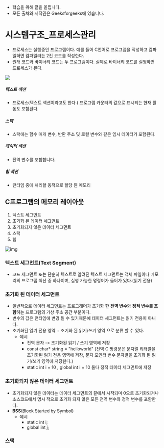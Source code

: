 - 학습을 위해 글을 올립니다.
- 모든 출처와 저작권은 Geeksforgeeks에 있습니다.

[^출처]: https://www.geeksforgeeks.org/



# 시스템구조_프로세스관리

- 프로세스는 실행중인 프로그램이다. 예를 들어 C언어로 프로그램을 작성하고 컴파일하면 컴파일러는 2진 코드를 작성한다.
- 원래 코드와 바이너리 코드는 두 프로그램이다. 실제로 바이너리 코드를 실행하면 프로세스가 된다.

![](https://www.geeksforgeeks.org/wp-content/uploads/gq/2015/06/process.png)

##### 텍스트 섹션

- 프로세스(텍스트 섹션이라고도 한다.) 프로그램 카운터의 값으로 표시되는 현재 활동도 포함된다.

##### 스택

- 스택에는 함수 매개 변수, 반환 주소 및 로컬 변수와 같은 임시 데이터가 포함된다.

##### 데이터 섹션

- 전역 변수를 포함합니다.

##### 힙 섹션

- 런타임 중에 처리할 동적으로 할당 된 메모리



## C프로그램의 메모리 레이아웃

1. 텍스트 세그먼트
2. 초기화 된 데이터 세그먼트
3. 초기화되지 않은 데이터 세그먼트
4. 스택
5. 힙

![img](https://cdncontribute.geeksforgeeks.org/wp-content/uploads/memoryLayoutC.jpg)

### 텍스트 세그먼트(Text Segment)

- 코드 세그먼트 또는 단순히 텍스트로 알려진 텍스트 세그먼트는 객체 파일이나 메모리의 프로그램 섹션 중 하나이며, 실행 가능한 명령어가 들어가 있다.(읽기 전용)

### 초기화 된 데이터 세그먼트

- 일반적으로 데이터 세그먼트는 프로그래머가 초기화 한 **전역 변수**와 **정적 변수를 포함**하는 프로그램의 가상 주소 공간 부분이다.
- 변수의 값은 런타임에 변경 될 수 있기때문에 데이터 세그먼트는 읽기 전용이 아니다.
- 초기화된 읽기 전용 영역 + 초기화 된 읽기/쓰기 영역 으로 분류 할 수 있다.
  - 예시
    - 전역 문자 -> 초기화된 읽기 / 쓰기 영역에 저장
    - const char* string = "helloworld"    (전역 C 명령문은 문자열 리터럴을 초기화된 읽기 전용 영역에 저장, 문자 포인터 변수 문자열을 초기화 된 읽기/쓰기 영역에 저장한다.)
    - static int i = 10 , global int i = 10 둘다 정적 데이터 세그먼트에 저장

### 초기화되지 않은 데이터 세그먼트

- 초기화되지 않은 데이터는 데이터 세그먼트의 끝에서 시작되며 0으로 초기화되거나 소스코드에서 명시 적으로 초기화 되지 않은 모든 전역 변수와 정적 변수를 포함한다.
- **BSS**(Block Started by Symbol)
  - 예시
    - static int i;
    - global int j;

### 스택





